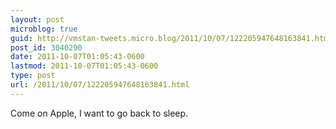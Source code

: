 ```yaml
---
layout: post
microblog: true
guid: http://vmstan-tweets.micro.blog/2011/10/07/122205947648163841.html
post_id: 3040290
date: 2011-10-07T01:05:43-0600
lastmod: 2011-10-07T01:05:43-0600
type: post
url: /2011/10/07/122205947648163841.html
---
```

Come on Apple, I want to go back to sleep.
